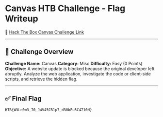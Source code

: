 # Canvas HTB Challenge - Flag Writeup

🔗 [Hack The Box Canvas Challenge Link](https://app.hackthebox.com/challenges/Canvas)

---

## 🎯 Challenge Overview

**Challenge Name:** Canvas
**Category:** Misc
**Difficulty:** Easy (0 Points)
**Objective:**
A website update is blocked because the original developer left abruptly.
Analyze the web application, investigate the code or client-side scripts, and retrieve the hidden flag.

---

## ✅ Final Flag

```
HTB{W3Lc0m3_70_J4V45CR1p7_d30bFu5C4710N}
```

